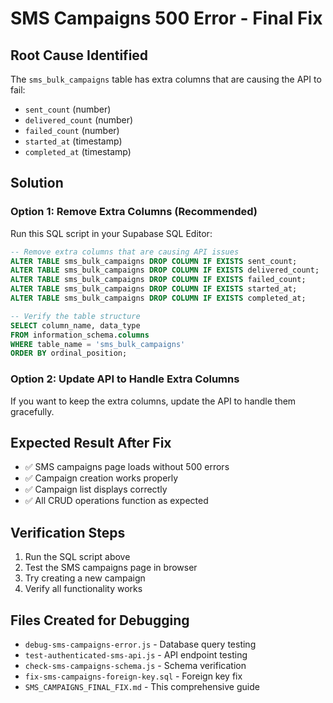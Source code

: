 # SMS Campaigns 500 Error - Final Fix

## Root Cause Identified
The `sms_bulk_campaigns` table has extra columns that are causing the API to fail:
- `sent_count` (number)
- `delivered_count` (number) 
- `failed_count` (number)
- `started_at` (timestamp)
- `completed_at` (timestamp)

## Solution

### Option 1: Remove Extra Columns (Recommended)
Run this SQL script in your Supabase SQL Editor:

```sql
-- Remove extra columns that are causing API issues
ALTER TABLE sms_bulk_campaigns DROP COLUMN IF EXISTS sent_count;
ALTER TABLE sms_bulk_campaigns DROP COLUMN IF EXISTS delivered_count;
ALTER TABLE sms_bulk_campaigns DROP COLUMN IF EXISTS failed_count;
ALTER TABLE sms_bulk_campaigns DROP COLUMN IF EXISTS started_at;
ALTER TABLE sms_bulk_campaigns DROP COLUMN IF EXISTS completed_at;

-- Verify the table structure
SELECT column_name, data_type 
FROM information_schema.columns 
WHERE table_name = 'sms_bulk_campaigns' 
ORDER BY ordinal_position;
```

### Option 2: Update API to Handle Extra Columns
If you want to keep the extra columns, update the API to handle them gracefully.

## Expected Result After Fix
- ✅ SMS campaigns page loads without 500 errors
- ✅ Campaign creation works properly
- ✅ Campaign list displays correctly
- ✅ All CRUD operations function as expected

## Verification Steps
1. Run the SQL script above
2. Test the SMS campaigns page in browser
3. Try creating a new campaign
4. Verify all functionality works

## Files Created for Debugging
- `debug-sms-campaigns-error.js` - Database query testing
- `test-authenticated-sms-api.js` - API endpoint testing  
- `check-sms-campaigns-schema.js` - Schema verification
- `fix-sms-campaigns-foreign-key.sql` - Foreign key fix
- `SMS_CAMPAIGNS_FINAL_FIX.md` - This comprehensive guide
